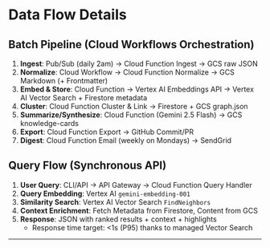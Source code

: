# Data Flow Details

## Batch Pipeline (Cloud Workflows Orchestration)

1. **Ingest**: Pub/Sub (daily 2am) → Cloud Function Ingest → GCS raw JSON
2. **Normalize**: Cloud Workflow → Cloud Function Normalize → GCS Markdown (+ Frontmatter)
3. **Embed & Store**: Cloud Function → Vertex AI Embeddings API → Vertex AI Vector Search + Firestore metadata
4. **Cluster**: Cloud Function Cluster & Link → Firestore + GCS graph.json
5. **Summarize/Synthesize**: Cloud Function (Gemini 2.5 Flash) → GCS knowledge-cards
6. **Export**: Cloud Function Export → GitHub Commit/PR
7. **Digest**: Cloud Function Email (weekly on Mondays) → SendGrid

## Query Flow (Synchronous API)

1. **User Query**: CLI/API → API Gateway → Cloud Function Query Handler
2. **Query Embedding**: Vertex AI `gemini-embedding-001`
3. **Similarity Search**: Vertex AI Vector Search `FindNeighbors`
4. **Context Enrichment**: Fetch Metadata from Firestore, Content from GCS
5. **Response**: JSON with ranked results + context + highlights
   - Response time target: <1s (P95) thanks to managed Vector Search

---
